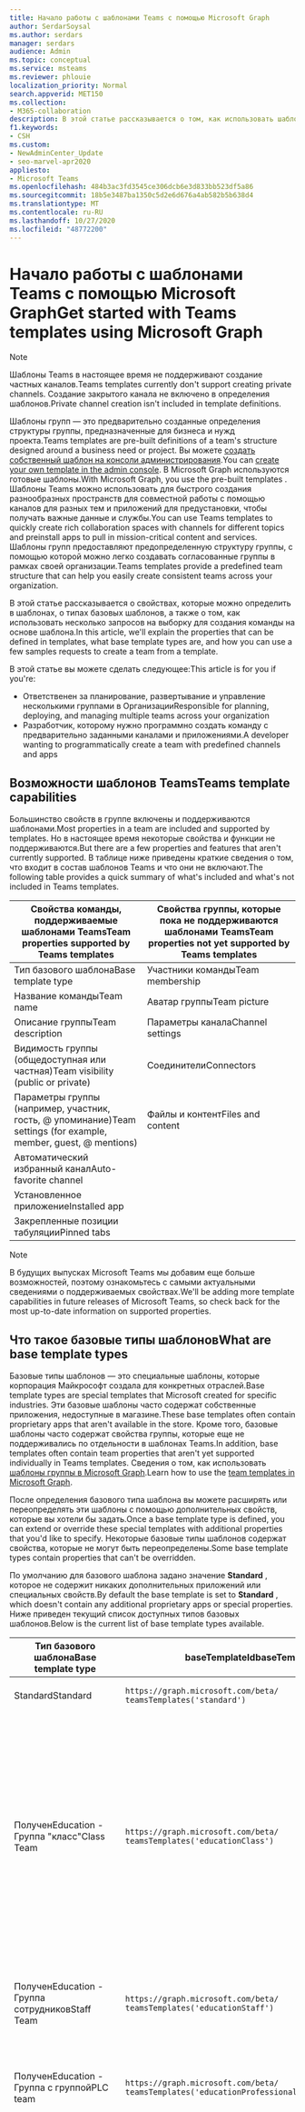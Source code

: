 ```yaml
---
title: Начало работы с шаблонами Teams с помощью Microsoft Graph
author: SerdarSoysal
ms.author: serdars
manager: serdars
audience: Admin
ms.topic: conceptual
ms.service: msteams
ms.reviewer: phlouie
localization_priority: Normal
search.appverid: MET150
ms.collection:
- M365-collaboration
description: В этой статье рассказывается о том, как использовать шаблоны Teams в Microsoft Graph для создания пространств для совместной работы с помощью каналов для разных тем и приложений для предустановки для предоставления содержимого и служб.
f1.keywords:
- CSH
ms.custom:
- NewAdminCenter_Update
- seo-marvel-apr2020
appliesto:
- Microsoft Teams
ms.openlocfilehash: 484b3ac3fd3545ce306dcb6e3d833bb523df5a86
ms.sourcegitcommit: 18b5e3487ba1350c5d2e6d676a4ab582b5b638d4
ms.translationtype: MT
ms.contentlocale: ru-RU
ms.lasthandoff: 10/27/2020
ms.locfileid: "48772200"
---
```

# <a name="get-started-with-teams-templates-using-microsoft-graph"></a><span data-ttu-id="62054-103">Начало работы с шаблонами Teams с помощью Microsoft Graph</span><span class="sxs-lookup"><span data-stu-id="62054-103">Get started with Teams templates using Microsoft Graph</span></span>

> [!NOTE]
> <span data-ttu-id="62054-104">Шаблоны Teams в настоящее время не поддерживают создание частных каналов.</span><span class="sxs-lookup"><span data-stu-id="62054-104">Teams templates currently don't support creating private channels.</span></span> <span data-ttu-id="62054-105">Создание закрытого канала не включено в определения шаблонов.</span><span class="sxs-lookup"><span data-stu-id="62054-105">Private channel creation isn't included in template definitions.</span></span>

<span data-ttu-id="62054-106">Шаблоны групп — это предварительно созданные определения структуры группы, предназначенные для бизнеса и нужд проекта.</span><span class="sxs-lookup"><span data-stu-id="62054-106">Teams templates are pre-built definitions of a team's structure designed around a business need or project.</span></span> <span data-ttu-id="62054-107">Вы можете [создать собственный шаблон на консоли администрирования](get-started-with-teams-templates-in-the-admin-console.md).</span><span class="sxs-lookup"><span data-stu-id="62054-107">You can [create your own template in the admin console](get-started-with-teams-templates-in-the-admin-console.md).</span></span> <span data-ttu-id="62054-108">В Microsoft Graph используются готовые шаблоны.</span><span class="sxs-lookup"><span data-stu-id="62054-108">With Microsoft Graph, you use the pre-built templates .</span></span> <span data-ttu-id="62054-109">Шаблоны Teams можно использовать для быстрого создания разнообразных пространств для совместной работы с помощью каналов для разных тем и приложений для предустановки, чтобы получать важные данные и службы.</span><span class="sxs-lookup"><span data-stu-id="62054-109">You can use Teams templates to quickly create rich collaboration spaces with channels for different topics and preinstall apps to pull in mission-critical content and services.</span></span> <span data-ttu-id="62054-110">Шаблоны групп предоставляют предопределенную структуру группы, с помощью которой можно легко создавать согласованные группы в рамках своей организации.</span><span class="sxs-lookup"><span data-stu-id="62054-110">Teams templates provide a predefined team structure that can help you easily create consistent teams across your organization.</span></span>

<span data-ttu-id="62054-111">В этой статье рассказывается о свойствах, которые можно определить в шаблонах, о типах базовых шаблонов, а также о том, как использовать несколько запросов на выборку для создания команды на основе шаблона.</span><span class="sxs-lookup"><span data-stu-id="62054-111">In this article, we'll explain the properties that can be defined in templates, what base template types are, and how you can use a few samples requests to create a team from a template.</span></span>

<span data-ttu-id="62054-112">В этой статье вы можете сделать следующее:</span><span class="sxs-lookup"><span data-stu-id="62054-112">This article is for you if you're:</span></span>

- <span data-ttu-id="62054-113">Ответственен за планирование, развертывание и управление несколькими группами в Организации</span><span class="sxs-lookup"><span data-stu-id="62054-113">Responsible for planning, deploying, and managing multiple teams across your organization</span></span><br>
- <span data-ttu-id="62054-114">Разработчик, которому нужно программно создать команду с предварительно заданными каналами и приложениями.</span><span class="sxs-lookup"><span data-stu-id="62054-114">A developer wanting to programmatically create a team with predefined channels and apps</span></span>

## <a name="teams-template-capabilities"></a><span data-ttu-id="62054-115">Возможности шаблонов Teams</span><span class="sxs-lookup"><span data-stu-id="62054-115">Teams template capabilities</span></span>

<span data-ttu-id="62054-116">Большинство свойств в группе включены и поддерживаются шаблонами.</span><span class="sxs-lookup"><span data-stu-id="62054-116">Most properties in a team are included and supported by templates.</span></span> <span data-ttu-id="62054-117">Но в настоящее время некоторые свойства и функции не поддерживаются.</span><span class="sxs-lookup"><span data-stu-id="62054-117">But there are a few properties and features that aren't currently supported.</span></span> <span data-ttu-id="62054-118">В таблице ниже приведены краткие сведения о том, что входит в состав шаблонов Teams и что они не включают.</span><span class="sxs-lookup"><span data-stu-id="62054-118">The following table provides a quick summary of what's included and what's not included in Teams templates.</span></span>

| <span data-ttu-id="62054-119">**Свойства команды, поддерживаемые шаблонами Teams**</span><span class="sxs-lookup"><span data-stu-id="62054-119">**Team properties supported by Teams templates**</span></span> | <span data-ttu-id="62054-120">**Свойства группы, которые пока не поддерживаются шаблонами Teams**</span><span class="sxs-lookup"><span data-stu-id="62054-120">**Team properties not yet supported by Teams templates**</span></span> |
| ------------------------------------------------ | -------------------------------------------------------- |
| <span data-ttu-id="62054-121">Тип базового шаблона</span><span class="sxs-lookup"><span data-stu-id="62054-121">Base template type</span></span> | <span data-ttu-id="62054-122">Участники команды</span><span class="sxs-lookup"><span data-stu-id="62054-122">Team membership</span></span> |
| <span data-ttu-id="62054-123">Название команды</span><span class="sxs-lookup"><span data-stu-id="62054-123">Team name</span></span> | <span data-ttu-id="62054-124">Аватар группы</span><span class="sxs-lookup"><span data-stu-id="62054-124">Team picture</span></span> |
| <span data-ttu-id="62054-125">Описание группы</span><span class="sxs-lookup"><span data-stu-id="62054-125">Team description</span></span> | <span data-ttu-id="62054-126">Параметры канала</span><span class="sxs-lookup"><span data-stu-id="62054-126">Channel settings</span></span> |
| <span data-ttu-id="62054-127">Видимость группы (общедоступная или частная)</span><span class="sxs-lookup"><span data-stu-id="62054-127">Team visibility (public or private)</span></span> | <span data-ttu-id="62054-128">Соединители</span><span class="sxs-lookup"><span data-stu-id="62054-128">Connectors</span></span> |
| <span data-ttu-id="62054-129">Параметры группы (например, участник, гость, @ упоминание)</span><span class="sxs-lookup"><span data-stu-id="62054-129">Team settings (for example, member, guest, @ mentions)</span></span> | <span data-ttu-id="62054-130">Файлы и контент</span><span class="sxs-lookup"><span data-stu-id="62054-130">Files and content</span></span> |
| <span data-ttu-id="62054-131">Автоматический избранный канал</span><span class="sxs-lookup"><span data-stu-id="62054-131">Auto-favorite channel</span></span> | |
| <span data-ttu-id="62054-132">Установленное приложение</span><span class="sxs-lookup"><span data-stu-id="62054-132">Installed app</span></span> | |
| <span data-ttu-id="62054-133">Закрепленные позиции табуляции</span><span class="sxs-lookup"><span data-stu-id="62054-133">Pinned tabs</span></span> | |

> [!NOTE]
> <span data-ttu-id="62054-134">В будущих выпусках Microsoft Teams мы добавим еще больше возможностей, поэтому ознакомьтесь с самыми актуальными сведениями о поддерживаемых свойствах.</span><span class="sxs-lookup"><span data-stu-id="62054-134">We'll be adding more template capabilities in future releases of Microsoft Teams, so check back for the most up-to-date information on supported properties.</span></span>

## <a name="what-are-base-template-types"></a><span data-ttu-id="62054-135">Что такое базовые типы шаблонов</span><span class="sxs-lookup"><span data-stu-id="62054-135">What are base template types</span></span>

<span data-ttu-id="62054-136">Базовые типы шаблонов — это специальные шаблоны, которые корпорация Майкрософт создала для конкретных отраслей.</span><span class="sxs-lookup"><span data-stu-id="62054-136">Base template types are special templates that Microsoft created for specific industries.</span></span> <span data-ttu-id="62054-137">Эти базовые шаблоны часто содержат собственные приложения, недоступные в магазине.</span><span class="sxs-lookup"><span data-stu-id="62054-137">These base templates often contain proprietary apps that aren't available in the store.</span></span> <span data-ttu-id="62054-138">Кроме того, базовые шаблоны часто содержат свойства группы, которые еще не поддерживались по отдельности в шаблонах Teams.</span><span class="sxs-lookup"><span data-stu-id="62054-138">In addition, base templates often contain team properties that aren't yet supported individually in Teams templates.</span></span> <span data-ttu-id="62054-139">Сведения о том, как использовать [шаблоны группы в Microsoft Graph](get-started-with-teams-templates.md).</span><span class="sxs-lookup"><span data-stu-id="62054-139">Learn how to use the [team templates in Microsoft Graph](get-started-with-teams-templates.md).</span></span>

<span data-ttu-id="62054-140">После определения базового типа шаблона вы можете расширять или переопределять эти шаблоны с помощью дополнительных свойств, которые вы хотели бы задать.</span><span class="sxs-lookup"><span data-stu-id="62054-140">Once a base template type is defined, you can extend or override these special templates with additional properties that you'd like to specify.</span></span> <span data-ttu-id="62054-141">Некоторые базовые типы шаблонов содержат свойства, которые не могут быть переопределены.</span><span class="sxs-lookup"><span data-stu-id="62054-141">Some base template types contain properties that can't be overridden.</span></span>

<span data-ttu-id="62054-142">По умолчанию для базового шаблона задано значение **Standard** , которое не содержит никаких дополнительных приложений или специальных свойств.</span><span class="sxs-lookup"><span data-stu-id="62054-142">By default the base template is set to **Standard** , which doesn't contain any additional proprietary apps or special properties.</span></span> <span data-ttu-id="62054-143">Ниже приведен текущий список доступных типов базовых шаблонов.</span><span class="sxs-lookup"><span data-stu-id="62054-143">Below is the current list of base template types available.</span></span>

| <span data-ttu-id="62054-144">Тип базового шаблона</span><span class="sxs-lookup"><span data-stu-id="62054-144">Base template type</span></span> | <span data-ttu-id="62054-145">baseTemplateId</span><span class="sxs-lookup"><span data-stu-id="62054-145">baseTemplateId</span></span> | <span data-ttu-id="62054-146">Свойства, которые поставляются с этим базовым шаблоном</span><span class="sxs-lookup"><span data-stu-id="62054-146">Properties that come with this base template</span></span> |
| ------------------ | -------------- | ----------------------------------------------------- |
| <span data-ttu-id="62054-147">Standard</span><span class="sxs-lookup"><span data-stu-id="62054-147">Standard</span></span> | `https://graph.microsoft.com/beta/`<br>`teamsTemplates('standard')` | <span data-ttu-id="62054-148">Нет дополнительных приложений и свойств</span><span class="sxs-lookup"><span data-stu-id="62054-148">No additional apps and properties</span></span> |
| <span data-ttu-id="62054-149">Получен</span><span class="sxs-lookup"><span data-stu-id="62054-149">Education -</span></span><br><span data-ttu-id="62054-150">Группа "класс"</span><span class="sxs-lookup"><span data-stu-id="62054-150">Class Team</span></span> | `https://graph.microsoft.com/beta/`<br>`teamsTemplates('educationClass')` | <span data-ttu-id="62054-151">Приложения</span><span class="sxs-lookup"><span data-stu-id="62054-151">Apps:</span></span><ul><li><span data-ttu-id="62054-152">Записная книжка OneNote для занятий (закреплена на вкладке " **Общие** ")</span><span class="sxs-lookup"><span data-stu-id="62054-152">OneNote Class Notebook (pinned to the **General** tab)</span></span> </li><li><span data-ttu-id="62054-153">Приложение "назначения" (закреплено на вкладке " **Общие** ")</span><span class="sxs-lookup"><span data-stu-id="62054-153">Assignments app (pinned to the **General** tab)</span></span></li></ul> <span data-ttu-id="62054-154">Свойства группы:</span><span class="sxs-lookup"><span data-stu-id="62054-154">Team properties:</span></span><ul><li><span data-ttu-id="62054-155">Для видимости команды установлено значение **HiddenMembership** (не может быть переопределено)</span><span class="sxs-lookup"><span data-stu-id="62054-155">Team visibility set to **HiddenMembership** (cannot be overridden)</span></span></li></ul> |
| <span data-ttu-id="62054-156">Получен</span><span class="sxs-lookup"><span data-stu-id="62054-156">Education -</span></span><br><span data-ttu-id="62054-157">Группа сотрудников</span><span class="sxs-lookup"><span data-stu-id="62054-157">Staff Team</span></span> | `https://graph.microsoft.com/beta/`<br>`teamsTemplates('educationStaff')` | <span data-ttu-id="62054-158">Приложения</span><span class="sxs-lookup"><span data-stu-id="62054-158">Apps:</span></span><ul><li><span data-ttu-id="62054-159">Служебная Записная книжка OneNote (закреплена на вкладке " **Общие** ")</span><span class="sxs-lookup"><span data-stu-id="62054-159">OneNote Staff Notebook (pinned to the **General** tab)</span></span></li></ul> |
|<span data-ttu-id="62054-160">Получен</span><span class="sxs-lookup"><span data-stu-id="62054-160">Education -</span></span><br><span data-ttu-id="62054-161">Группа с группой</span><span class="sxs-lookup"><span data-stu-id="62054-161">PLC team</span></span> |`https://graph.microsoft.com/beta/`<br>`teamsTemplates('educationProfessionalLearningCommunity')` | <span data-ttu-id="62054-162">Приложения</span><span class="sxs-lookup"><span data-stu-id="62054-162">Apps:</span></span><ul><li><span data-ttu-id="62054-163">Записная книжка OneNote, закрепленная на вкладке " **Общие** "</span><span class="sxs-lookup"><span data-stu-id="62054-163">OneNote PLC Notebook (pinned to the **General** tab)</span></span></ul></li>|
| <span data-ttu-id="62054-164">Магазины</span><span class="sxs-lookup"><span data-stu-id="62054-164">Retail -</span></span><br><span data-ttu-id="62054-165">Хранилище</span><span class="sxs-lookup"><span data-stu-id="62054-165">Store</span></span> | `https://graph.microsoft.com/beta/`<br>`teamsTemplates('retailStore')` | <span data-ttu-id="62054-166">Дистрибутор</span><span class="sxs-lookup"><span data-stu-id="62054-166">Channels:</span></span><ul><li><span data-ttu-id="62054-167">Переносится смена</span><span class="sxs-lookup"><span data-stu-id="62054-167">Shift handoff</span></span></li><li><span data-ttu-id="62054-168">Образователь</span><span class="sxs-lookup"><span data-stu-id="62054-168">Learning</span></span></li></ul><span data-ttu-id="62054-169">Свойства группы</span><span class="sxs-lookup"><span data-stu-id="62054-169">Team properties</span></span><ul><li><span data-ttu-id="62054-170">Для видимости команды установлено значение Public</span><span class="sxs-lookup"><span data-stu-id="62054-170">Team visibility set to Public</span></span></li></ul><span data-ttu-id="62054-171">Разрешения для участников</span><span class="sxs-lookup"><span data-stu-id="62054-171">Member permissions</span></span><ul><li><span data-ttu-id="62054-172">Запретить участникам создавать, обновлять и удалять каналы</span><span class="sxs-lookup"><span data-stu-id="62054-172">Prevent members from creating, updating, or removing channels</span></span></li><li><span data-ttu-id="62054-173">Запретить пользователям добавлять или удалять приложения</span><span class="sxs-lookup"><span data-stu-id="62054-173">Prevent members from adding or removing apps</span></span></li><li><span data-ttu-id="62054-174">Запретить пользователям создавать, обновлять и удалять соединители</span><span class="sxs-lookup"><span data-stu-id="62054-174">Prevent members from creating, updating, or removing connectors</span></span></li></ul> |
| <span data-ttu-id="62054-175">Магазины</span><span class="sxs-lookup"><span data-stu-id="62054-175">Retail -</span></span><br><span data-ttu-id="62054-176">Совместная работа руководителя</span><span class="sxs-lookup"><span data-stu-id="62054-176">Manager collaboration</span></span> | `https://graph.microsoft.com/beta/`<br>`teamsTemplates('retailManagerCollaboration')` | <span data-ttu-id="62054-177">Дистрибутор</span><span class="sxs-lookup"><span data-stu-id="62054-177">Channels:</span></span><ul><li><span data-ttu-id="62054-178">Образователь</span><span class="sxs-lookup"><span data-stu-id="62054-178">Learning</span></span></li><li><span data-ttu-id="62054-179">Операции</span><span class="sxs-lookup"><span data-stu-id="62054-179">Operations</span></span></li></ul><span data-ttu-id="62054-180">Свойства группы:</span><span class="sxs-lookup"><span data-stu-id="62054-180">Team properties:</span></span><ul><li><span data-ttu-id="62054-181">Для видимости команды установлено значение Private</span><span class="sxs-lookup"><span data-stu-id="62054-181">Team visibility set to Private</span></span></li></ul><span data-ttu-id="62054-182">Разрешения для участников:</span><span class="sxs-lookup"><span data-stu-id="62054-182">Member permissions:</span></span><ul><li><span data-ttu-id="62054-183">Запретить участникам создавать, обновлять и удалять каналы</span><span class="sxs-lookup"><span data-stu-id="62054-183">Prevent members from creating, updating, or removing channels</span></span></li><li><span data-ttu-id="62054-184">Запретить пользователям добавлять или удалять приложения</span><span class="sxs-lookup"><span data-stu-id="62054-184">Prevent members from adding or removing apps</span></span></li><li><span data-ttu-id="62054-185">Запретить пользователям создавать, обновлять и удалять соединители</span><span class="sxs-lookup"><span data-stu-id="62054-185">Prevent members from creating, updating, or removing connectors</span></span></li></ul>|
| <span data-ttu-id="62054-186">Учреждений</span><span class="sxs-lookup"><span data-stu-id="62054-186">Healthcare -</span></span><br><span data-ttu-id="62054-187">Порядке</span><span class="sxs-lookup"><span data-stu-id="62054-187">Ward</span></span> |`https://graph.microsoft.com/beta/`<br>`teamsTemplates('healthcareWard')` |<span data-ttu-id="62054-188">Дистрибутор</span><span class="sxs-lookup"><span data-stu-id="62054-188">Channels:</span></span> <ul><li><span data-ttu-id="62054-189">Обслуживании\*</span><span class="sxs-lookup"><span data-stu-id="62054-189">Announcements\*</span></span></li><li><span data-ttu-id="62054-190">Huddles\*</span><span class="sxs-lookup"><span data-stu-id="62054-190">Huddles\*</span></span></li><li><span data-ttu-id="62054-191">До</span><span class="sxs-lookup"><span data-stu-id="62054-191">Rounds</span></span></li><li><span data-ttu-id="62054-192">Штата\*</span><span class="sxs-lookup"><span data-stu-id="62054-192">Staffing\*</span></span></li><li><span data-ttu-id="62054-193">Обучение\*</span><span class="sxs-lookup"><span data-stu-id="62054-193">Training\*</span></span></li></ul><span data-ttu-id="62054-194">\*Автоматически добавленные в избранное каналы</span><span class="sxs-lookup"><span data-stu-id="62054-194">\*Auto-favorited channels</span></span> |
|<span data-ttu-id="62054-195">Учреждений</span><span class="sxs-lookup"><span data-stu-id="62054-195">Healthcare -</span></span><br><span data-ttu-id="62054-196">Больница</span><span class="sxs-lookup"><span data-stu-id="62054-196">Hospital</span></span> | `https://graph.microsoft.com/beta/`<br>`teamsTemplates('healthcareHospital')` |<span data-ttu-id="62054-197">Дистрибутор</span><span class="sxs-lookup"><span data-stu-id="62054-197">Channels:</span></span><ul><li><span data-ttu-id="62054-198">Обслуживании\*</span><span class="sxs-lookup"><span data-stu-id="62054-198">Announcements\*</span></span></li><li><span data-ttu-id="62054-199">Соответствие требованиям\*</span><span class="sxs-lookup"><span data-stu-id="62054-199">Compliance\*</span></span></li><li><span data-ttu-id="62054-200">Custodial</span><span class="sxs-lookup"><span data-stu-id="62054-200">Custodial</span></span></li><li><span data-ttu-id="62054-201">Человеческие ресурсы</span><span class="sxs-lookup"><span data-stu-id="62054-201">Human Resources</span></span></li></li><li><span data-ttu-id="62054-202">Pharmacy</span><span class="sxs-lookup"><span data-stu-id="62054-202">Pharmacy</span></span></li></ul><span data-ttu-id="62054-203">\*Автоматический избранный канал</span><span class="sxs-lookup"><span data-stu-id="62054-203">\*Auto-favorited channel</span></span>|
|||


<span data-ttu-id="62054-204">Используйте следующие шаблоны для создания групп как в клиенте Teams, так и в Microsoft Graph.</span><span class="sxs-lookup"><span data-stu-id="62054-204">Use the following templates to create teams in both the Teams client as well as Microsoft Graph.</span></span>


| <span data-ttu-id="62054-205">Тип базового шаблона</span><span class="sxs-lookup"><span data-stu-id="62054-205">Base template type</span></span> | <span data-ttu-id="62054-206">baseTemplateId</span><span class="sxs-lookup"><span data-stu-id="62054-206">baseTemplateId</span></span> | <span data-ttu-id="62054-207">Свойства, которые поставляются с этим базовым шаблоном</span><span class="sxs-lookup"><span data-stu-id="62054-207">Properties that come with this base template</span></span> |
| ------------------ | -------------- | ----------------------------------------------------- |
| <span data-ttu-id="62054-208">Принятие Office 365</span><span class="sxs-lookup"><span data-stu-id="62054-208">Adopt Office 365</span></span> |`com.microsoft.teams.template.`<br>`AdoptOffice365`|  <span data-ttu-id="62054-209">Дистрибутор</span><span class="sxs-lookup"><span data-stu-id="62054-209">Channels:</span></span> <ul><li><span data-ttu-id="62054-210">Общий</span><span class="sxs-lookup"><span data-stu-id="62054-210">General</span></span></li> <li><span data-ttu-id="62054-211">Обслуживании</span><span class="sxs-lookup"><span data-stu-id="62054-211">Announcements</span></span></li> <li><span data-ttu-id="62054-212">Лидераминый угол</span><span class="sxs-lookup"><span data-stu-id="62054-212">Champions corner</span></span></li> <li><span data-ttu-id="62054-213">Командные формы</span><span class="sxs-lookup"><span data-stu-id="62054-213">Team forms</span></span></li></ul> <span data-ttu-id="62054-214">Приложения</span><span class="sxs-lookup"><span data-stu-id="62054-214">Apps:</span></span> <ul><li><span data-ttu-id="62054-215">Узел</span><span class="sxs-lookup"><span data-stu-id="62054-215">Wiki</span></span></li>  <li><span data-ttu-id="62054-216">Календарь</span><span class="sxs-lookup"><span data-stu-id="62054-216">Calendar</span></span></li> |
| <span data-ttu-id="62054-217">Управление проектом</span><span class="sxs-lookup"><span data-stu-id="62054-217">Manage a project</span></span> |`com.microsoft.teams.template.`<br>`ManageAProject`| <span data-ttu-id="62054-218">Дистрибутор</span><span class="sxs-lookup"><span data-stu-id="62054-218">Channels:</span></span> <ul><li><span data-ttu-id="62054-219">Общий</span><span class="sxs-lookup"><span data-stu-id="62054-219">General</span></span></li> <li><span data-ttu-id="62054-220">Обслуживании</span><span class="sxs-lookup"><span data-stu-id="62054-220">Announcements</span></span></li> <li><span data-ttu-id="62054-221">Ресурсам</span><span class="sxs-lookup"><span data-stu-id="62054-221">Resources</span></span></li> <li><span data-ttu-id="62054-222">Планирование</span><span class="sxs-lookup"><span data-stu-id="62054-222">Planning</span></span></li></ul> <span data-ttu-id="62054-223">Приложения</span><span class="sxs-lookup"><span data-stu-id="62054-223">Apps:</span></span><ul><li><span data-ttu-id="62054-224">Узел</span><span class="sxs-lookup"><span data-stu-id="62054-224">Wiki</span></span></li><li><span data-ttu-id="62054-225">OneNote</span><span class="sxs-lookup"><span data-stu-id="62054-225">OneNote</span></span></li></ul> |
| <span data-ttu-id="62054-226">Управление событием</span><span class="sxs-lookup"><span data-stu-id="62054-226">Manage an event</span></span>|`com.microsoft.teams.template.`<br>`ManageAnEvent` | <span data-ttu-id="62054-227">Дистрибутор</span><span class="sxs-lookup"><span data-stu-id="62054-227">Channels:</span></span> <ul><li><span data-ttu-id="62054-228">Общий</span><span class="sxs-lookup"><span data-stu-id="62054-228">General</span></span></li> <li><span data-ttu-id="62054-229">Обслуживании</span><span class="sxs-lookup"><span data-stu-id="62054-229">Announcements</span></span></li> <li><span data-ttu-id="62054-230">Бюджет</span><span class="sxs-lookup"><span data-stu-id="62054-230">Budget</span></span></li> <li><span data-ttu-id="62054-231">Содержимое</span><span class="sxs-lookup"><span data-stu-id="62054-231">Content</span></span></li><li><span data-ttu-id="62054-232">Логистика</span><span class="sxs-lookup"><span data-stu-id="62054-232">Logistics</span></span></li> <li><span data-ttu-id="62054-233">Планирование</span><span class="sxs-lookup"><span data-stu-id="62054-233">Planning</span></span></li> <li> <span data-ttu-id="62054-234">Маркетинг и пр.</span><span class="sxs-lookup"><span data-stu-id="62054-234">Marketing and PR</span></span></li></ul> <span data-ttu-id="62054-235">Приложения</span><span class="sxs-lookup"><span data-stu-id="62054-235">Apps:</span></span><ul><li><span data-ttu-id="62054-236">Узел</span><span class="sxs-lookup"><span data-stu-id="62054-236">Wiki</span></span></li><li><span data-ttu-id="62054-237">Веб-сайта</span><span class="sxs-lookup"><span data-stu-id="62054-237">Website</span></span></li> <li><span data-ttu-id="62054-238">YouTube</span><span class="sxs-lookup"><span data-stu-id="62054-238">YouTube</span></span></li> <li><span data-ttu-id="62054-239">Планировщик</span><span class="sxs-lookup"><span data-stu-id="62054-239">Planner</span></span></li> <li><span data-ttu-id="62054-240">OneNote</span><span class="sxs-lookup"><span data-stu-id="62054-240">OneNote</span></span></li></ul> |
|<span data-ttu-id="62054-241">Встроенные сотрудники</span><span class="sxs-lookup"><span data-stu-id="62054-241">Onboard employees</span></span>|`com.microsoft.teams.template.`<br>`OnboardEmployees` | <span data-ttu-id="62054-242">Дистрибутор</span><span class="sxs-lookup"><span data-stu-id="62054-242">Channels:</span></span> <ul><li><span data-ttu-id="62054-243">Общий</span><span class="sxs-lookup"><span data-stu-id="62054-243">General</span></span></li> <li><span data-ttu-id="62054-244">Обслуживании</span><span class="sxs-lookup"><span data-stu-id="62054-244">Announcements</span></span></li> <li><span data-ttu-id="62054-245">Чат для сотрудников</span><span class="sxs-lookup"><span data-stu-id="62054-245">Employee chat</span></span></li> <li><span data-ttu-id="62054-246">Обучение</span><span class="sxs-lookup"><span data-stu-id="62054-246">Training</span></span></li></ul><span data-ttu-id="62054-247">Приложения</span><span class="sxs-lookup"><span data-stu-id="62054-247">Apps:</span></span><ul><li><span data-ttu-id="62054-248">Узел</span><span class="sxs-lookup"><span data-stu-id="62054-248">Wiki</span></span></li><li><span data-ttu-id="62054-249">Обществен</span><span class="sxs-lookup"><span data-stu-id="62054-249">Communities</span></span></li></ul>|
|<span data-ttu-id="62054-250">Организация службы поддержки</span><span class="sxs-lookup"><span data-stu-id="62054-250">Organize help desk</span></span>| `com.microsoft.teams.template.`<br>`OrganizeHelpDesk`|<span data-ttu-id="62054-251">Дистрибутор</span><span class="sxs-lookup"><span data-stu-id="62054-251">Channels:</span></span><ul><li><span data-ttu-id="62054-252">Общий</span><span class="sxs-lookup"><span data-stu-id="62054-252">General</span></span></li><li><span data-ttu-id="62054-253">Обслуживании</span><span class="sxs-lookup"><span data-stu-id="62054-253">Announcements</span></span></li><li><span data-ttu-id="62054-254">Вопросы и ответы</span><span class="sxs-lookup"><span data-stu-id="62054-254">FAQ</span></span></li></ul><span data-ttu-id="62054-255">Приложения</span><span class="sxs-lookup"><span data-stu-id="62054-255">Apps:</span></span><ul><li><span data-ttu-id="62054-256">Узел</span><span class="sxs-lookup"><span data-stu-id="62054-256">Wiki</span></span></li><li><span data-ttu-id="62054-257">OneNote</span><span class="sxs-lookup"><span data-stu-id="62054-257">OneNote</span></span></li></ul> |
| <span data-ttu-id="62054-258">Совместная работа над уходом пациента</span><span class="sxs-lookup"><span data-stu-id="62054-258">Collaborate on patient care</span></span>| `healthcareWard `| <span data-ttu-id="62054-259">Дистрибутор</span><span class="sxs-lookup"><span data-stu-id="62054-259">Channels:</span></span><ul><li><span data-ttu-id="62054-260">Общий</span><span class="sxs-lookup"><span data-stu-id="62054-260">General</span></span></li><li><span data-ttu-id="62054-261">Обслуживании</span><span class="sxs-lookup"><span data-stu-id="62054-261">Announcements</span></span></li><li><span data-ttu-id="62054-262">Huddles</span><span class="sxs-lookup"><span data-stu-id="62054-262">Huddles</span></span></li><li><span data-ttu-id="62054-263">До</span><span class="sxs-lookup"><span data-stu-id="62054-263">Rounds</span></span></li><li><span data-ttu-id="62054-264">Штата</span><span class="sxs-lookup"><span data-stu-id="62054-264">Staffing</span></span></li><li><span data-ttu-id="62054-265">Обучение</span><span class="sxs-lookup"><span data-stu-id="62054-265">Training</span></span></li></ul> <span data-ttu-id="62054-266">Приложения</span><span class="sxs-lookup"><span data-stu-id="62054-266">Apps:</span></span> <ul><li><span data-ttu-id="62054-267">Узел</span><span class="sxs-lookup"><span data-stu-id="62054-267">Wiki</span></span></li>|
| <span data-ttu-id="62054-268">Совместная работа в глобальной аварийной ситуации или мероприятии</span><span class="sxs-lookup"><span data-stu-id="62054-268">Collaborate on global crisis or event</span></span> |`com.microsoft.teams.template.`<br>`CollaborateOnAGlobalCrisisOrEvent`| <span data-ttu-id="62054-269">Дистрибутор</span><span class="sxs-lookup"><span data-stu-id="62054-269">Channels:</span></span> <ul><li><span data-ttu-id="62054-270">Общий</span><span class="sxs-lookup"><span data-stu-id="62054-270">General</span></span><li><span data-ttu-id="62054-271">Обслуживании</span><span class="sxs-lookup"><span data-stu-id="62054-271">Announcements</span></span></li><li><span data-ttu-id="62054-272">Новости мира</span><span class="sxs-lookup"><span data-stu-id="62054-272">World news</span></span></li><li><span data-ttu-id="62054-273">Бесперебойность бизнеса</span><span class="sxs-lookup"><span data-stu-id="62054-273">Business continuity</span></span></li><li><span data-ttu-id="62054-274">Удаленная работа</span><span class="sxs-lookup"><span data-stu-id="62054-274">Remote working</span></span></li><li><span data-ttu-id="62054-275">Внутренние каналы связи</span><span class="sxs-lookup"><span data-stu-id="62054-275">Internal comms</span></span></li><li><span data-ttu-id="62054-276">Внешние каналы связи</span><span class="sxs-lookup"><span data-stu-id="62054-276">External comms</span></span></li><li><span data-ttu-id="62054-277">Жалобы клиентов</span><span class="sxs-lookup"><span data-stu-id="62054-277">Customer complaints</span></span></li><li><span data-ttu-id="62054-278">Баллами</span><span class="sxs-lookup"><span data-stu-id="62054-278">Kudos</span></span></li><li><span data-ttu-id="62054-279">Руководящее обновление</span><span class="sxs-lookup"><span data-stu-id="62054-279">Executive update</span></span></li></ul><span data-ttu-id="62054-280">Приложения</span><span class="sxs-lookup"><span data-stu-id="62054-280">Apps:</span></span> <ul><li><span data-ttu-id="62054-281">Благодарность</span><span class="sxs-lookup"><span data-stu-id="62054-281">Praise</span></span></li><li><span data-ttu-id="62054-282">Узел</span><span class="sxs-lookup"><span data-stu-id="62054-282">Wiki</span></span></li><li><span data-ttu-id="62054-283">Веб-сайта</span><span class="sxs-lookup"><span data-stu-id="62054-283">Website</span></span></li></ul>|
|<span data-ttu-id="62054-284">Совместная работа в рамках банковского отделения</span><span class="sxs-lookup"><span data-stu-id="62054-284">Collaborate within a bank branch</span></span>| `com.microsoft.teams.template.`<br>`CollaborateWithinABankBranch `|<span data-ttu-id="62054-285">Дистрибутор</span><span class="sxs-lookup"><span data-stu-id="62054-285">Channels:</span></span> <ul><li><span data-ttu-id="62054-286">Общий</span><span class="sxs-lookup"><span data-stu-id="62054-286">General</span></span><li><span data-ttu-id="62054-287">Обслуживании</span><span class="sxs-lookup"><span data-stu-id="62054-287">Announcements</span></span></li><li><span data-ttu-id="62054-288">Huddles</span><span class="sxs-lookup"><span data-stu-id="62054-288">Huddles</span></span></li><li><span data-ttu-id="62054-289">Собрания пользователей</span><span class="sxs-lookup"><span data-stu-id="62054-289">Customer meetings</span></span></li><li><span data-ttu-id="62054-290">Тренингов</span><span class="sxs-lookup"><span data-stu-id="62054-290">Coaching</span></span></li><li><span data-ttu-id="62054-291">Разработка навыков</span><span class="sxs-lookup"><span data-stu-id="62054-291">Skills development</span></span></li><li><span data-ttu-id="62054-292">Обработка займа</span><span class="sxs-lookup"><span data-stu-id="62054-292">Loan processing</span></span></li><li><span data-ttu-id="62054-293">Жалобы клиентов</span><span class="sxs-lookup"><span data-stu-id="62054-293">Customer complaints</span></span></li><li><span data-ttu-id="62054-294">Баллами</span><span class="sxs-lookup"><span data-stu-id="62054-294">Kudos</span></span></li><li><span data-ttu-id="62054-295">Забавные вещи</span><span class="sxs-lookup"><span data-stu-id="62054-295">Fun stuff</span></span></li><li><span data-ttu-id="62054-296">Соответствие требованиям</span><span class="sxs-lookup"><span data-stu-id="62054-296">Compliance</span></span></li></ul>|
|<span data-ttu-id="62054-297">Координирование реагирования на инциденты</span><span class="sxs-lookup"><span data-stu-id="62054-297">Coordinate incident response</span></span>| `com.microsoft.teams.template.`<br>`CoordinateIncidentResponse`|<span data-ttu-id="62054-298">Дистрибутор</span><span class="sxs-lookup"><span data-stu-id="62054-298">Channels:</span></span> <ul><li><span data-ttu-id="62054-299">Общий</span><span class="sxs-lookup"><span data-stu-id="62054-299">General</span></span><li><span data-ttu-id="62054-300">Обслуживании</span><span class="sxs-lookup"><span data-stu-id="62054-300">Announcements</span></span></li><li><span data-ttu-id="62054-301">Логистика</span><span class="sxs-lookup"><span data-stu-id="62054-301">Logistics</span></span></li><li><span data-ttu-id="62054-302">Планирование</span><span class="sxs-lookup"><span data-stu-id="62054-302">Planning</span></span></li><li><span data-ttu-id="62054-303">Восстанавливать</span><span class="sxs-lookup"><span data-stu-id="62054-303">Recovery</span></span></li><li><span data-ttu-id="62054-304">Сроч</span><span class="sxs-lookup"><span data-stu-id="62054-304">Urgent</span></span></li></ul> <span data-ttu-id="62054-305">Приложения</span><span class="sxs-lookup"><span data-stu-id="62054-305">Apps:</span></span> <ul><li><span data-ttu-id="62054-306">Узел</span><span class="sxs-lookup"><span data-stu-id="62054-306">Wiki</span></span></li><li><span data-ttu-id="62054-307">Excel</span><span class="sxs-lookup"><span data-stu-id="62054-307">Excel</span></span></li><li><span data-ttu-id="62054-308">OneNote</span><span class="sxs-lookup"><span data-stu-id="62054-308">OneNote</span></span></li><li><span data-ttu-id="62054-309">SharePoint</span><span class="sxs-lookup"><span data-stu-id="62054-309">SharePoint</span></span></li><li><span data-ttu-id="62054-310">Планировщик</span><span class="sxs-lookup"><span data-stu-id="62054-310">Planner</span></span></li></ul>|
|<span data-ttu-id="62054-311">Больница</span><span class="sxs-lookup"><span data-stu-id="62054-311">Hospital</span></span>| <span data-ttu-id="62054-312">`healthcareHospita`проведен</span><span class="sxs-lookup"><span data-stu-id="62054-312">`healthcareHospita`l</span></span> |<span data-ttu-id="62054-313">Дистрибутор</span><span class="sxs-lookup"><span data-stu-id="62054-313">Channels:</span></span> <ul><li><span data-ttu-id="62054-314">Общий</span><span class="sxs-lookup"><span data-stu-id="62054-314">General</span></span><li><span data-ttu-id="62054-315">Обслуживании</span><span class="sxs-lookup"><span data-stu-id="62054-315">Announcements</span></span></li><li><span data-ttu-id="62054-316">Соответствие требованиям</span><span class="sxs-lookup"><span data-stu-id="62054-316">Compliance</span></span></li><li><span data-ttu-id="62054-317">Custodial</span><span class="sxs-lookup"><span data-stu-id="62054-317">Custodial</span></span></li><li><span data-ttu-id="62054-318">Человеческие ресурсы</span><span class="sxs-lookup"><span data-stu-id="62054-318">Human resources</span></span></li><li><span data-ttu-id="62054-319">Pharmacy</span><span class="sxs-lookup"><span data-stu-id="62054-319">Pharmacy</span></span></li></ul> <span data-ttu-id="62054-320">Приложения</span><span class="sxs-lookup"><span data-stu-id="62054-320">Apps:</span></span> <ul><li><span data-ttu-id="62054-321">Узел</span><span class="sxs-lookup"><span data-stu-id="62054-321">Wiki</span></span></li></ul>|
|<span data-ttu-id="62054-322">Упорядочение магазина</span><span class="sxs-lookup"><span data-stu-id="62054-322">Organize a store</span></span>| `retailStore` |<span data-ttu-id="62054-323">Дистрибутор</span><span class="sxs-lookup"><span data-stu-id="62054-323">Channels:</span></span> <ul><li><span data-ttu-id="62054-324">Общий</span><span class="sxs-lookup"><span data-stu-id="62054-324">General</span></span><li><span data-ttu-id="62054-325">Переносится смена</span><span class="sxs-lookup"><span data-stu-id="62054-325">Shift handoff</span></span></li><li><span data-ttu-id="62054-326">Образователь</span><span class="sxs-lookup"><span data-stu-id="62054-326">Learning</span></span></li></ul> <span data-ttu-id="62054-327">Приложения</span><span class="sxs-lookup"><span data-stu-id="62054-327">Apps:</span></span> <ul><li><span data-ttu-id="62054-328">Узел</span><span class="sxs-lookup"><span data-stu-id="62054-328">Wiki</span></span></li></ul>|
|<span data-ttu-id="62054-329">Качество и безопасность</span><span class="sxs-lookup"><span data-stu-id="62054-329">Quality and safety</span></span> |`com.microsoft.teams.`<br>`template.QualitySafety`|<span data-ttu-id="62054-330">Дистрибутор</span><span class="sxs-lookup"><span data-stu-id="62054-330">Channels:</span></span> <ul><li><span data-ttu-id="62054-331">Общий</span><span class="sxs-lookup"><span data-stu-id="62054-331">General</span></span><li><span data-ttu-id="62054-332">Обслуживании</span><span class="sxs-lookup"><span data-stu-id="62054-332">Announcements</span></span></li><li><span data-ttu-id="62054-333">Строка 1</span><span class="sxs-lookup"><span data-stu-id="62054-333">Line 1</span></span></li><li><span data-ttu-id="62054-334">Строка 2</span><span class="sxs-lookup"><span data-stu-id="62054-334">Line 2</span></span></li><li><span data-ttu-id="62054-335">Строка 3</span><span class="sxs-lookup"><span data-stu-id="62054-335">Line 3</span></span></li><li><span data-ttu-id="62054-336">Безопасность</span><span class="sxs-lookup"><span data-stu-id="62054-336">Safety</span></span></li><li><span data-ttu-id="62054-337">Обучение</span><span class="sxs-lookup"><span data-stu-id="62054-337">Training</span></span></li><li><span data-ttu-id="62054-338">Настройки</span><span class="sxs-lookup"><span data-stu-id="62054-338">Maintenance</span></span></li><li><span data-ttu-id="62054-339">Забавные вещи</span><span class="sxs-lookup"><span data-stu-id="62054-339">Fun stuff</span></span></li></ul> <span data-ttu-id="62054-340">Приложения</span><span class="sxs-lookup"><span data-stu-id="62054-340">Apps:</span></span> <ul><li><span data-ttu-id="62054-341">Узел</span><span class="sxs-lookup"><span data-stu-id="62054-341">Wiki</span></span></li></ul>|
|<span data-ttu-id="62054-342">Совместная работа в Retail Manager</span><span class="sxs-lookup"><span data-stu-id="62054-342">Retail - manager collaboration</span></span>| `retailManagerCollaboration` |<span data-ttu-id="62054-343">Дистрибутор</span><span class="sxs-lookup"><span data-stu-id="62054-343">Channels:</span></span> <ul><li><span data-ttu-id="62054-344">Общий</span><span class="sxs-lookup"><span data-stu-id="62054-344">General</span></span><li><span data-ttu-id="62054-345">Операции</span><span class="sxs-lookup"><span data-stu-id="62054-345">Operations</span></span></li><li><span data-ttu-id="62054-346">Образователь</span><span class="sxs-lookup"><span data-stu-id="62054-346">Learning</span></span></li></ul> <span data-ttu-id="62054-347">Приложения</span><span class="sxs-lookup"><span data-stu-id="62054-347">Apps:</span></span> <ul><li><span data-ttu-id="62054-348">Узел</span><span class="sxs-lookup"><span data-stu-id="62054-348">Wiki</span></span></li></ul>|
||||

<span data-ttu-id="62054-349">Более подробную информацию вы [сможете найти в разделе Начало работы с шаблонами групп в центре администрирования](get-started-with-teams-templates-in-the-admin-console.md) .</span><span class="sxs-lookup"><span data-stu-id="62054-349">See [Get started with Teams templates in the Admin center](get-started-with-teams-templates-in-the-admin-console.md) for more details.</span></span>

## <a name="related-topics"></a><span data-ttu-id="62054-350">Статьи по теме</span><span class="sxs-lookup"><span data-stu-id="62054-350">Related topics</span></span>

- [<span data-ttu-id="62054-351">Начало работы с шаблонами групп на консоли администрирования</span><span class="sxs-lookup"><span data-stu-id="62054-351">Get started with Teams templates in the admin console</span></span>](get-started-with-teams-templates-in-the-admin-console.md)
- <span data-ttu-id="62054-352">[Создание команды](https://docs.microsoft.com/graph/api/team-post?view=graph-rest-beta) (в предварительной версии)</span><span class="sxs-lookup"><span data-stu-id="62054-352">[Create team](https://docs.microsoft.com/graph/api/team-post?view=graph-rest-beta) (in preview)</span></span>
- [<span data-ttu-id="62054-353">Новая группа</span><span class="sxs-lookup"><span data-stu-id="62054-353">New-Team</span></span>](https://docs.microsoft.com/powershell/module/teams/New-Team?view=teams-ps)
- [<span data-ttu-id="62054-354">Обучение администратора для работы с Microsoft Teams</span><span class="sxs-lookup"><span data-stu-id="62054-354">Admin training for Microsoft Teams</span></span>](itadmin-readiness.md)